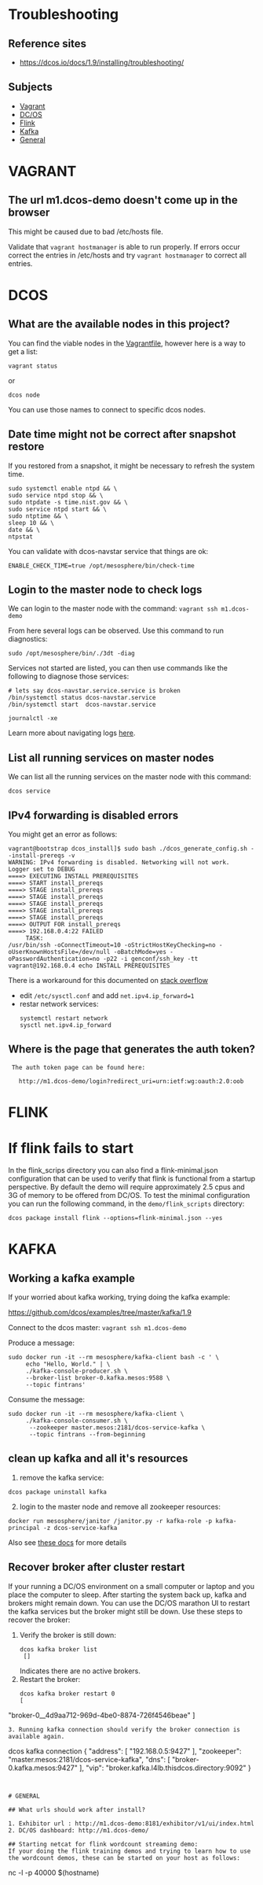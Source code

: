 # Troubleshooting

## Reference sites
- https://dcos.io/docs/1.9/installing/troubleshooting/

## Subjects

* [Vagrant](#vagrant)
* [DC/OS](#dcos)
* [Flink](#flink)
* [Kafka](#kafka)
* [General](#general)

# VAGRANT

## The url m1.dcos-demo doesn't come up in the browser

This might be caused due to bad /etc/hosts file.

Validate that `vagrant hostmanager` is able to run properly.  If errors
   occur correct the entries in /etc/hosts and try `vagrant hostmanager` to correct all entries.

# DCOS

## What are the available nodes in this project?

You can find the viable nodes in the [Vagrantfile](../Vagrantfile), however
here is a way to get a list:
```
vagrant status
```

or

```
dcos node
```

You can use those names to connect to specific dcos nodes.

## Date time might not be correct after snapshot restore

If you restored from a snapshot, it might be necessary to refresh the system time.

```
sudo systemctl enable ntpd && \
sudo service ntpd stop && \
sudo ntpdate -s time.nist.gov && \
sudo service ntpd start && \
sudo ntptime && \
sleep 10 && \
date && \
ntpstat
```

You can validate with dcos-navstar service that things are ok:

```
ENABLE_CHECK_TIME=true /opt/mesosphere/bin/check-time
```

## Login to the master node to check logs

We can login to the master node with the command:
  `vagrant ssh m1.dcos-demo`

From here several logs can be observed.  Use this command to run diagnostics:
```
sudo /opt/mesosphere/bin/./3dt -diag
```

Services not started are listed, you can then use commands like the following
to diagnose those services:

```
# lets say dcos-navstar.service.service is broken
/bin/systemctl status dcos-navstar.service
/bin/systemctl start  dcos-navstar.service

journalctl -xe
```
Learn more about navigating logs [here](https://dcos.io/docs/1.8/administration/installing/custom/troubleshooting/#-a-name-component-logs-a-component-logs).

## List all running services on master nodes

We can list all the running services on the master node with this command:

```
dcos service
```

## IPv4 forwarding is disabled errors

   You might get an error as follows:

   ```
   vagrant@bootstrap dcos_install]$ sudo bash ./dcos_generate_config.sh --install-prereqs -v
   WARNING: IPv4 forwarding is disabled. Networking will not work.
   Logger set to DEBUG
   ====> EXECUTING INSTALL PREREQUISITES
   ====> START install_prereqs
   ====> STAGE install_prereqs
   ====> STAGE install_prereqs
   ====> STAGE install_prereqs
   ====> STAGE install_prereqs
   ====> STAGE install_prereqs
   ====> OUTPUT FOR install_prereqs
   ====> 192.168.0.4:22 FAILED
        TASK:
   /usr/bin/ssh -oConnectTimeout=10 -oStrictHostKeyChecking=no -oUserKnownHostsFile=/dev/null -oBatchMode=yes -oPasswordAuthentication=no -p22 -i genconf/ssh_key -tt vagrant@192.168.0.4 echo INSTALL PREREQUISITES
   ```

   There is a workaround for this documented on [stack overflow](http://stackoverflow.com/questions/41453263/docker-networking-disabled-warning-ipv4-forwarding-is-disabled-networking-wil)

   - edit `/etc/sysctl.conf` and add `net.ipv4.ip_forward=1`
   - restar network services:
     ```
     systemctl restart network
     sysctl net.ipv4.ip_forward
     ```

## Where is the page that generates the auth token?

     The auth token page can be found here:

       http://m1.dcos-demo/login?redirect_uri=urn:ietf:wg:oauth:2.0:oob

# FLINK

# If flink fails to start

In the flink_scrips directory you can also find a flink-minimal.json configuration that can be used to verify that flink is functional from a startup perspective.  By default the demo will require approximately 2.5 cpus and 3G of memory to be offered from DC/OS.  To test the minimal configuration you can run the following command, in the `demo/flink_scripts` directory:

```
dcos package install flink --options=flink-minimal.json --yes
```

# KAFKA

## Working a kafka example

If your worried about kafka working, trying doing the kafka example:

https://github.com/dcos/examples/tree/master/kafka/1.9

Connect to the dcos master: `vagrant ssh m1.dcos-demo`

Produce a message:
```
sudo docker run -it --rm mesosphere/kafka-client bash -c ' \
     echo "Hello, World." | \
     ./kafka-console-producer.sh \
     --broker-list broker-0.kafka.mesos:9588 \
     --topic fintrans'
```

Consume the message:
```
sudo docker run -it --rm mesosphere/kafka-client \
     ./kafka-console-consumer.sh \
      --zookeeper master.mesos:2181/dcos-service-kafka \
      --topic fintrans --from-beginning
```
## clean up kafka and all it's resources

1. remove the kafka service:
```
dcos package uninstall kafka
```
2. login to the master node and remove all zookeeper resources:
```
docker run mesosphere/janitor /janitor.py -r kafka-role -p kafka-principal -z dcos-service-kafka
```
Also see [these docs](https://docs.mesosphere.com/1.9/deploying-services/uninstall/#framework-cleaner) for more details

## Recover broker after cluster restart

If your running a DC/OS environment on a small computer or laptop and you place the computer to sleep.  After starting the system back up, kafka and brokers might remain down.  You can use the DC/OS marathon UI to restart the kafka services but the broker might still be down.  Use these steps to recover the broker:

1. Verify the broker is still down:
   ```
   dcos kafka broker list    
    []
   ```
   Indicates there are no active brokers.
2. Restart the broker:
   ```
   dcos kafka broker restart 0
   [
  "broker-0__4d9aa712-969d-4be0-8874-726f4546beae"
   ]
   ```
3. Running kafka connection should verify the broker connection is available again.
   ```
   dcos kafka connection
    {
      "address": [
        "192.168.0.5:9427"
      ],
      "zookeeper": "master.mesos:2181/dcos-service-kafka",
      "dns": [
        "broker-0.kafka.mesos:9427"
      ],
      "vip": "broker.kafka.l4lb.thisdcos.directory:9092"
    }

   ```


# GENERAL

## What urls should work after install?

1. Exhibitor url : http://m1.dcos-demo:8181/exhibitor/v1/ui/index.html
2. DC/OS dashboard: http://m1.dcos-demo/

## Starting netcat for flink wordcount streaming demo:
If your doing the flink training demos and trying to learn how to use the wordcount demos, these can be started on your host as follows:
```
nc -l -p 40000 $(hostname)

```

